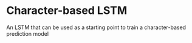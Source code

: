 # Character-based LSTM
An LSTM that can be used as a starting point to train a character-based prediction model
